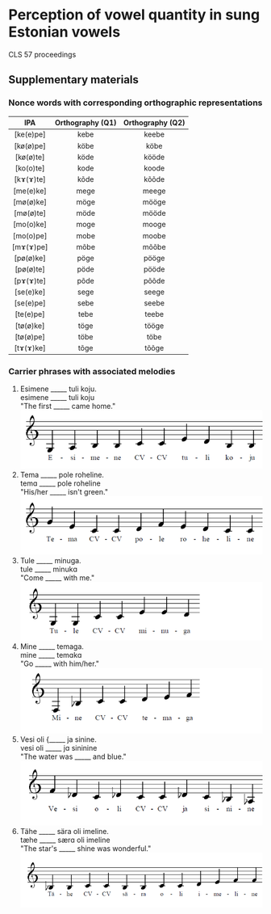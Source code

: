 # Perception of vowel quantity in sung Estonian vowels

CLS 57 proceedings

## Supplementary materials

### Nonce words with corresponding orthographic representations

| IPA           | Orthography (Q1)  | Orthography (Q2)  |
| :-----------: | :---------------: | :---------------: |
| [ke(e)pe]     | kebe              | keebe             |
| [kø(ø)pe]     | köbe              | köbe              |
| [kø(ø)te]     | köde              | kööde             |
| [ko(o)te]     | kode              | koode             |
| [kɤ(ɤ)te]     | kõde              | kõõde             |
| [me(e)ke]     | mege              | meege             |
| [mø(ø)ke]     | möge              | mööge             |
| [mø(ø)te]     | möde              | mööde             |
| [mo(o)ke]     | moge              | mooge             |
| [mo(o)pe]     | mobe              | moobe             |
| [mɤ(ɤ)pe]     | mõbe              | mõõbe             |
| [pø(ø)ke]     | pöge              | pööge             |
| [pø(ø)te]     | pöde              | pööde             |
| [pɤ(ɤ)te]     | põde              | põõde             |
| [se(e)ke]     | sege              | seege             |
| [se(e)pe]     | sebe              | seebe             |
| [te(e)pe]     | tebe              | teebe             |
| [tø(ø)ke]     | töge              | tööge             |
| [tø(ø)pe]     | töbe              | töbe              |
| [tɤ(ɤ)ke]     | tõge              | tõõge             |


### Carrier phrases with associated melodies

  1. Esimene \_\_\_\_\_ tuli koju.  
  esimene \_\_\_\_\_ tuli koju  
  "The first \_\_\_\_\_ came home."  
  ![G3 A3 B3 B3 C4 C4 E4 D4 B3 B3](https://github.com/kvesik/sung-Estonian-vowels/blob/main/images/carrierphrase1melody.png)
  2. Tema \_\_\_\_\_ pole roheline.  
  temɑ \_\_\_\_\_ pole roheline  
  "His/her \_\_\_\_\_ isn't green."  
  ![G4 E4 C4 C4 D4 F4 E4 D4 C4 C4](https://github.com/kvesik/sung-Estonian-vowels/blob/main/images/carrierphrase2melody.png)
  3. Tule \_\_\_\_\_ minuga.  
  tule \_\_\_\_\_ minukɑ  
  "Come \_\_\_\_\_ with me."  
  ![G3 G3 C4 C4 E4 E4 D4](https://github.com/kvesik/sung-Estonian-vowels/blob/main/images/carrierphrase3melody.png)
  4. Mine \_\_\_\_\_ temaga.  
  mine \_\_\_\_\_ temɑkɑ  
  "Go \_\_\_\_\_ with him/her."  
  ![F3 Bb3 C4 C4 D4 E4 F4](https://github.com/kvesik/sung-Estonian-vowels/blob/main/images/carrierphrase4melody.png)
  5. Vesi oli {\_\_\_\_\_ ja sinine.  
  vesi oli \_\_\_\_\_ jɑ sininine  
  "The water was \_\_\_\_\_ and blue."
  ![F4 Db4 C4 Db4 C4 C4 Db4 C4 Bb3 Ab3](https://github.com/kvesik/sung-Estonian-vowels/blob/main/images/carrierphrase5melody.png)
  6. Tähe \_\_\_\_\_ sära oli imeline.  
  tæhe \_\_\_\_\_ særɑ oli imeline  
  "The star's \_\_\_\_\_ shine was wonderful." 
  ![Bb3 Bb3 C4 C4 Bb3 Bb3 C4 C4 D4 E4 F4 F4](https://github.com/kvesik/sung-Estonian-vowels/blob/main/images/carrierphrase6melody.png)

